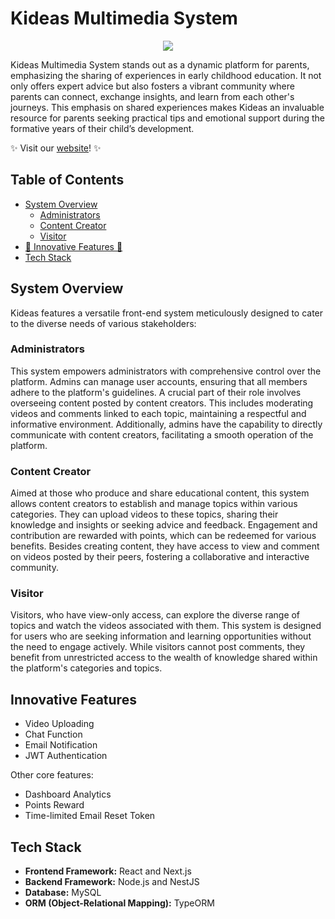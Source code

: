 # Kideas Multimedia System

<p align="center">
  <a href="https://skillicons.dev">
    <img src="https://skillicons.dev/icons?i=react,nextjs,nestjs,mysql,aws,ts" />
  </a>
</p>

Kideas Multimedia System stands out as a dynamic platform for parents, emphasizing the sharing of experiences in early childhood education. It not only offers expert advice but also fosters a vibrant community where parents can connect, exchange insights, and learn from each other's journeys. This emphasis on shared experiences makes Kideas an invaluable resource for parents seeking practical tips and emotional support during the formative years of their child’s development.

✨ Visit our [website](https://kideas-frontend.vercel.app/)! ✨

## Table of Contents

- [System Overview](#system-overview)
  - [Administrators](#administrators)
  - [Content Creator](#content-creator)
  - [Visitor](#visitor)
- [🌟 Innovative Features 🌟](#innovative-features)
- [Tech Stack](#tech-stack)

## System Overview

Kideas features a versatile front-end system meticulously designed to cater to the diverse needs of various stakeholders:

### Administrators

This system empowers administrators with comprehensive control over the platform. Admins can manage user accounts, ensuring that all members adhere to the platform's guidelines. A crucial part of their role involves overseeing content posted by content creators. This includes moderating videos and comments linked to each topic, maintaining a respectful and informative environment. Additionally, admins have the capability to directly communicate with content creators, facilitating a smooth operation of the platform.

### Content Creator

Aimed at those who produce and share educational content, this system allows content creators to establish and manage topics within various categories. They can upload videos to these topics, sharing their knowledge and insights or seeking advice and feedback. Engagement and contribution are rewarded with points, which can be redeemed for various benefits. Besides creating content, they have access to view and comment on videos posted by their peers, fostering a collaborative and interactive community.

### Visitor

Visitors, who have view-only access, can explore the diverse range of topics and watch the videos associated with them. This system is designed for users who are seeking information and learning opportunities without the need to engage actively. While visitors cannot post comments, they benefit from unrestricted access to the wealth of knowledge shared within the platform's categories and topics.

## Innovative Features

- Video Uploading 
- Chat Function
- Email Notification
- JWT Authentication

Other core features:
- Dashboard Analytics
- Points Reward
- Time-limited Email Reset Token

## Tech Stack

- **Frontend Framework:** React and Next.js
- **Backend Framework:** Node.js and NestJS
- **Database:** MySQL
- **ORM (Object-Relational Mapping):** TypeORM
